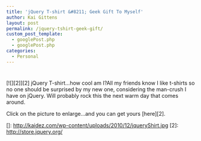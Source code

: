 ```yaml
---
title: 'jQuery T-shirt &#8211; Geek Gift To Myself'
author: Kai Gittens
layout: post
permalink: /jquery-tshirt-geek-gift/
custom_post_template:
  - googlePost.php
  - googlePost.php
categories:
  - Personal
---
```

# 

[![][2]][2]
jQuery T-shirt...how cool am I?All my friends know I like t-shirts so no one should be surprised by my new one, considering the man-crush I have on jQuery. Will probably rock this the next warm day that comes around.

  
  
Click on the picture to enlarge…and you can get yours [here][2].

 []: http://kaidez.com/wp-content/uploads/2010/12/jqueryShirt.jpg
 [2]: http://store.jquery.org/